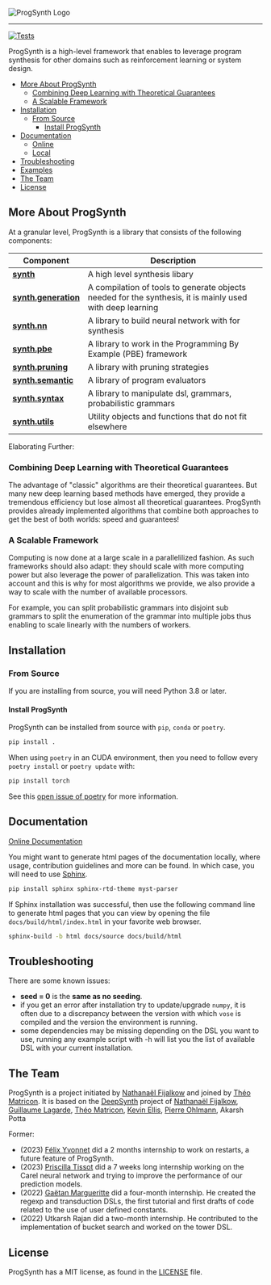 ![ProgSynth Logo](./images/logo.png)

--------------------------------------------------------------------------------
[![Tests](https://github.com/nathanael-fijalkow/ProgSynth/actions/workflows/tests.yaml/badge.svg)](https://github.com/nathanael-fijalkow/AutoSynth/actions/workflows/tests.yaml)

ProgSynth is a high-level framework that enables to leverage program synthesis for other domains such as reinforcement learning or system design.

<!-- toc -->

- [More About ProgSynth](#more-about-progsynth)
  - [Combining Deep Learning with Theoretical Guarantees](#combining-deep-learning-with-theoretical-guarantees)
  - [A Scalable Framework](#a-scalable-framework)
- [Installation](#installation)
  - [From Source](#from-source)
    - [Install ProgSynth](#install-progsynth)
- [Documentation](#documentation)
  - [Online](https://nathanael-fijalkow.github.io/ProgSynth/)
  - [Local](#documentation)
- [Troubleshooting](#troubleshooting)
- [Examples](./examples)
- [The Team](#the-team)
- [License](#license)

<!-- tocstop -->

## More About ProgSynth

At a granular level, ProgSynth is a library that consists of the following components:

| Component | Description |
| ---- | --- |
| [**synth**](./synth) | A high level synthesis libary |
| [**synth.generation**](./synth/generation) | A compilation of tools to generate objects needed for the synthesis, it is mainly used with deep learning  |
| [**synth.nn**](./synth/nn) | A library to build neural network with for synthesis  |
| [**synth.pbe**](./synth/pbe) | A library to work in the Programming By Example (PBE) framework |
| [**synth.pruning**](./synth/pruning) | A library with pruning strategies |
| [**synth.semantic**](./synth/semantic) | A library of program evaluators |
| [**synth.syntax**](./synth/syntax) | A library to manipulate dsl, grammars, probabilistic grammars |
| [**synth.utils**](./synth/utils) | Utility objects and functions that do not fit elsewhere |

Elaborating Further:

### Combining Deep Learning with Theoretical Guarantees

The advantage of "classic" algorithms are their theoretical guarantees.
But many new deep learning based methods have emerged, they provide a tremendous efficiency but lose almost all theoretical guarantees.
ProgSynth provides already implemented algorithms that combine both approaches to get the best of both worlds: speed and guarantees!

### A Scalable Framework

Computing is now done at a large scale in a parallelilized fashion.
As such frameworks should also adapt: they should scale with more computing power but also leverage the power of parallelization.
This was taken into account and this is why for most algorithms we provide, we also provide a way to scale with the number of available processors.

For example, you can split probabilistic grammars into disjoint sub grammars to split the enumeration of the grammar into multiple jobs thus enabling to scale linearly with the numbers of workers.

## Installation

### From Source

If you are installing from source, you will need Python 3.8 or later.

#### Install ProgSynth

ProgSynth can be installed from source with `pip`, `conda` or `poetry`.

```bash
pip install .
```

When using `poetry` in an CUDA environment, then you need to follow every `poetry install` or `poetry update` with:

```bash
pip install torch
```

See this [open issue of poetry](https://github.com/python-poetry/poetry/issues/6409) for more information.

## Documentation

[Online Documentation](https://nathanael-fijalkow.github.io/ProgSynth/)


You might want to generate html pages of the documentation locally, where usage, contribution guidelines and more can be found.
In which case, you will need to use [Sphinx](https://www.sphinx-doc.org/en/master/). 

```bash
pip install sphinx sphinx-rtd-theme myst-parser
```

If Sphinx installation was successful, then use the following command line to generate html pages that you can view by opening the file `docs/build/html/index.html` in your favorite web browser.

```bash
sphinx-build -b html docs/source docs/build/html
```

## Troubleshooting

There are some known issues:

- **seed = 0** is the **same as no seeding**.
- if you get an error after installation try to update/upgrade ``numpy``, it is often due to a discrepancy between the version with which ``vose`` is compiled and the version the environment is running.
- some dependencies may be missing depending on the DSL you want to use, running any example script with -h will list you the list of available DSL with your current installation.

## The Team

ProgSynth is a project initiated by [Nathanaël Fijalkow](https://nathanael-fijalkow.github.io/) and joined by [Théo Matricon](https://theomat.github.io/).
It is based on the [DeepSynth](https://github.com/nathanael-fijalkow/DeepSynth) project of [Nathanaël Fijalkow](https://nathanael-fijalkow.github.io/), [Guillaume Lagarde](https://guillaume-lagarde.github.io/), [Théo Matricon](https://theomat.github.io/), [Kevin Ellis](https://www.cs.cornell.edu/~ellisk/), [Pierre Ohlmann](https://www.irif.fr/~ohlmann/), Akarsh Potta

Former:

- (2023) [Félix Yvonnet](https://github.com/Felix-Yvonnet) did a 2 months internship to work on restarts, a future feature of ProgSynth.
- (2023) [Priscilla Tissot](https://fr.linkedin.com/in/priscilla-tissot-9493851b8) did a 7 weeks long internship working on the Carel neural network and trying to improve the performance of our prediction models.
- (2022) [Gaëtan Margueritte](https://github.com/gaetanmargueritte) did a four-month internship. He created the regexp and transduction DSLs, the first tutorial and first drafts of code related to the use of user defined constants.
- (2022) Utkarsh Rajan did a two-month internship. He contributed to the implementation of bucket search and worked on the tower DSL.

## License

ProgSynth has a MIT license, as found in the [LICENSE](LICENSE.md) file.
